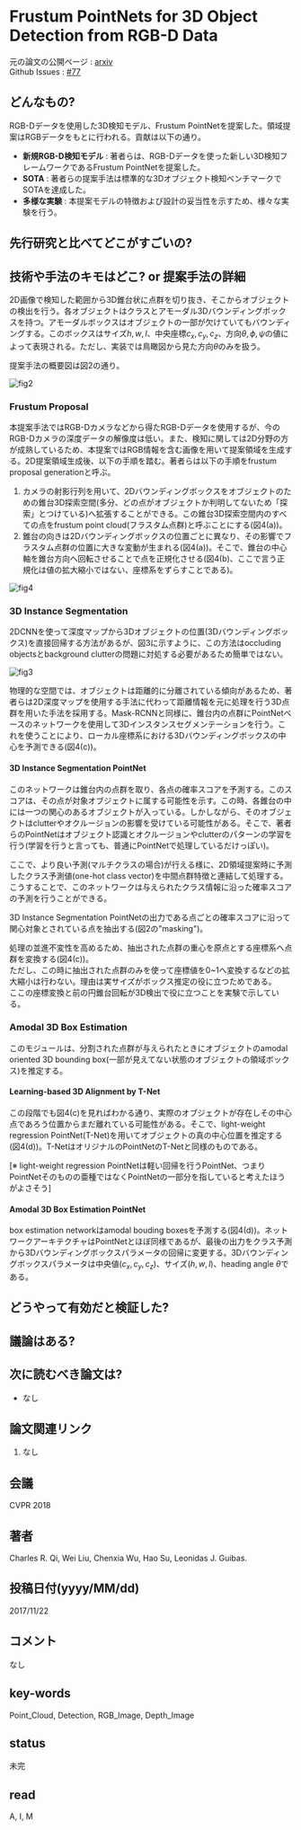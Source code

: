 # Frustum PointNets for 3D Object Detection from RGB-D Data

元の論文の公開ページ : [arxiv](https://arxiv.org/abs/1711.08488)  
Github Issues : [#77](https://github.com/Obarads/obarads.github.io/issues/77)

## どんなもの?
RGB-Dデータを使用した3D検知モデル、Frustum PointNetを提案した。領域提案はRGBデータをもとに行われる。貢献は以下の通り。

- **新規RGB-D検知モデル** : 著者らは、RGB-Dデータを使った新しい3D検知フレームワークであるFrustum PointNetを提案した。
- **SOTA** : 著者らの提案手法は標準的な3Dオブジェクト検知ベンチマークでSOTAを達成した。
- **多様な実験** : 本提案モデルの特徴および設計の妥当性を示すため、様々な実験を行う。

## 先行研究と比べてどこがすごいの?

## 技術や手法のキモはどこ? or 提案手法の詳細
2D画像で検知した範囲から3D錐台状に点群を切り抜き、そこからオブジェクトの検出を行う。各オブジェクトはクラスとアモーダル3Dバウンディングボックスを持つ。アモーダルボックスはオブジェクトの一部が欠けていてもバウンディングする。このボックスはサイズ$h,w,l$、中央座標$c_ x,c_ y, c_ z$、方向$\theta,\phi,\psi$の値によって表現される。ただし、実装では鳥瞰図から見た方向$\theta$のみを扱う。

提案手法の概要図は図2の通り。

![fig2](img/FPf3ODfRD/fig2.png)

### Frustum Proposal
本提案手法ではRGB-Dカメラなどから得たRGB-Dデータを使用するが、今のRGB-Dカメラの深度データの解像度は低い。また、検知に関しては2D分野の方が成熟しているため、本提案ではRGB情報を含む画像を用いて提案領域を生成する。2D提案領域生成後、以下の手順を踏む。著者らは以下の手順をfrustum proposal generationと呼ぶ。

1. カメラの射影行列を用いて、2Dバウンディングボックスをオブジェクトのための錐台3D探索空間(多分、どの点がオブジェクトか判明してないため「探索」とつけている)へ拡張することができる。この錐台3D探索空間内のすべての点をfrustum point cloud(フラスタム点群)と呼ぶことにする(図4(a))。
2. 錐台の向きは2Dバウンディングボックスの位置ごとに異なり、その影響でフラスタム点群の位置に大きな変動が生まれる(図4(a))。そこで、錐台の中心軸を錐台方向へ回転させることで点を正規化させる(図4(b)、ここで言う正規化は値の拡大縮小ではない、座標系をずらすことである)。

![fig4](img/FPf3ODfRD/fig4.png)

### 3D Instance Segmentation
2DCNNを使って深度マップから3Dオブジェクトの位置(3Dバウンディングボックス)を直接回帰する方法があるが、図3に示すように、この方法はoccluding objectsとbackground clutterの問題に対処する必要があるため簡単ではない。

![fig3](img/FPf3ODfRD/fig3.png)

物理的な空間では、オブジェクトは距離的に分離されている傾向があるため、著者らは2D深度マップを使用する手法に代わって距離情報を元に処理を行う3D点群を用いた手法を採用する。Mask-RCNNと同様に、錐台内の点群にPointNetベースのネットワークを使用して3Dインスタンスセグメンテーションを行う。これを使うことにより、ローカル座標系における3Dバウンディングボックスの中心を予測できる(図4(c))。

#### 3D Instance Segmentation PointNet
このネットワークは錐台内の点群を取り、各点の確率スコアを予測する。このスコアは、その点が対象オブジェクトに属する可能性を示す。この時、各錐台の中には一つの関心のあるオブジェクトが入っている。しかしながら、そのオブジェクトはclutterやオクルージョンの影響を受けている可能性がある。そこで、著者らのPointNetはオブジェクト認識とオクルージョンやclutterのパターンの学習を行う(学習を行うと言っても、普通にPointNetで処理しているだけっぽい)。

ここで、より良い予測(マルチクラスの場合)が行える様に、2D領域提案時に予測したクラス予測値(one-hot class vector)を中間点群特徴と連結して処理する。こうすることで、このネットワークは与えられたクラス情報に沿った確率スコアの予測を行うことができる。

3D Instance Segmentation PointNetの出力である点ごとの確率スコアに沿って関心対象とされている点を抽出する(図2の"masking")。

処理の並進不変性を高めるため、抽出された点群の重心を原点とする座標系へ点群を変換する(図4(c))。  
ただし、この時に抽出された点群のみを使って座標値を0~1へ変換するなどの拡大縮小は行わない。理由は実サイズがボックス推定の役に立つためである。  
ここの座標変換と前の円錐台回転が3D検出で役に立つことを実験で示している。

### Amodal 3D Box Estimation
このモジュールは、分割された点群が与えられたときにオブジェクトのamodal oriented 3D bounding box(一部が見えてない状態のオブジェクトの領域ボックス)を推定する。

#### Learning-based 3D Alignment by T-Net
この段階でも図4(c)を見ればわかる通り、実際のオブジェクトが存在しその中心点であろう位置からまだ離れている可能性がある。そこで、light-weight regression PointNet(T-Net)を用いてオブジェクトの真の中心位置を推定する(図4(d))。T-NetはオリジナルのPointNetのT-Netと同様のものである。

[※ light-weight regression PointNetは軽い回帰を行うPointNet、つまりPointNetそのものの亜種ではなくPointNetの一部分を指していると考えたほうがよさそう]

#### Amodal 3D Box Estimation PointNet
box estimation networkはamodal bouding boxesを予測する(図4(d))。ネットワークアーキテクチャはPointNetとほぼ同様であるが、最後の出力をクラス予測から3Dバウンディングボックスパラメータの回帰に変更する。3Dバウンディングボックスパラメータは中央値$(c_ {x}, c_ {y}, c_ {z})$、サイズ$(h, w, l)$、heading angle $\theta$である。

## どうやって有効だと検証した?

## 議論はある?

## 次に読むべき論文は?
- なし

## 論文関連リンク
1. なし

## 会議
CVPR 2018

## 著者
Charles R. Qi, Wei Liu, Chenxia Wu, Hao Su, Leonidas J. Guibas.

## 投稿日付(yyyy/MM/dd)
2017/11/22

## コメント
なし

## key-words
Point_Cloud, Detection, RGB_Image, Depth_Image

## status
未完

## read
A, I, M